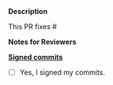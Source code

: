 **Description**

This PR fixes #

**Notes for Reviewers**


**[Signed commits](https://github.com/buildpacks/.github/blob/main/CONTRIBUTING.md#sign-off-process)**
- [ ] Yes, I signed my commits.
 

<!--
Thank you for contributing to Meshery! 

Contributing Conventions:

1. Include descriptive PR titles with [<component-name>] prepended.
2. Build and test your changes before submitting a PR. 
3. Sign your commits

By following the community's contribution conventions upfront, the review process will 
be accelerated and your PR merged more quickly.
-->
